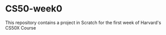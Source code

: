 # CS50-week0
This repository contains a project in Scratch for the first week of Harvard's CS50X Course
